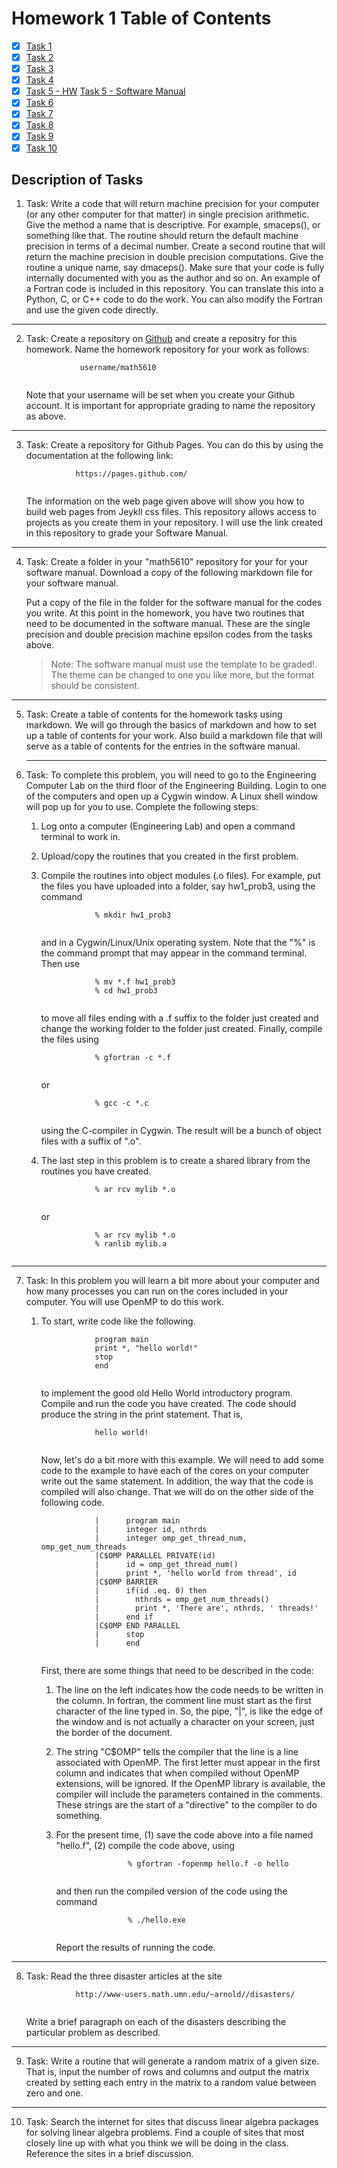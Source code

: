 # Homework 1 Table of Contents

- [x] [Task 1](Software_Manual/SWMToC.md)
- [x] [Task 2](README.md)
- [x] [Task 3](https://bolanderc.github.io/math5610)
- [x] [Task 4](Software_Manual/SWMToC.md)
- [x] [Task 5 - HW](HomeworkToC.md) [Task 5 - Software Manual](Software_Manual/SWMToC.md)
- [x] [Task 6](mylib) 
- [x] [Task 7](./HW1Task7Report.md)
- [x] [Task 8](./HW1Task8Report.md)
- [x] [Task 9](./rand_mat.f90)
- [x] [Task 10](./HW1Task10Report.md)

## Description of Tasks

1. Task: Write a code that will return machine precision for your computer (or any other computer for that matter) in single precision arithmetic. Give the method a name that is descriptive. For example, smaceps(), or something like that. The routine should return the default machine precision in terms of a decimal number. Create a second routine that will return the machine precision in double precision computations. Give the routine a unique name, say dmaceps(). Make sure that your code is fully internally documented with you as the author and so on. An example of a Fortran code is included in this repository. You can translate this into a Python, C, or C++ code to do the work. You can also modify the Fortran and use the given code directly.

------

2. Task: Create a repository on [Github](https://www.github.com) and create a repositry for this homework. Name the homework repository for your work as follows:

   ```
               username/math5610
            
   ```

   Note that your username will be set when you create your Github account. It is important for appropriate grading to name the repository as above.

------

3. Task: Create a repository for Github Pages. You can do this by using the documentation at the following link:

   ```
              https://pages.github.com/
            
   ```

   The information on the web page given above will show you how to build web pages from Jeykll css files. This repository allows access to projects as you create them in your repository. I will use the link created in this repository to grade your Software Manual.

------

4. Task: Create a folder in your "math5610" repository for your for your software manual. Download a copy of the following markdown file for your software manual.

   Put a copy of the file in the folder for the software manual for the codes you write. At this point in the homework, you have two routines that need to be documented in the software manual. These are the single precision and double precision machine epsilon codes from the tasks above.

   > Note: The software manual must use the template to be graded!. The theme can be changed to one you like more, but the format should be consistent.

------

5. Task: Create a table of contents for the homework tasks using markdown. We will go through the basics of markdown and how to set up a table of contents for your work. Also build a markdown file that will serve as a table of contents for the entries in the software manual.

   ------

6. Task: To complete this problem, you will need to go to the Engineering Computer Lab on the third floor of the Engineering Building. Login to one of the computers and open up a Cygwin window. A Linux shell window will pop up for you to use. Complete the following steps:

    1. Log onto a computer (Engineering Lab) and open a command terminal to work in.

    2. Upload/copy the routines that you created in the first problem.

    3. Compile the routines into object modules (.o files). For example, put the files you have uploaded into a folder, say hw1_prob3, using the command

       ```
                   % mkdir hw1_prob3
                 
       ```

       and in a Cygwin/Linux/Unix operating system. Note that the "%" is the command prompt that may appear in the command terminal. Then use

       ```
                   % mv *.f hw1_prob3
                   % cd hw1_prob3
                 
       ```

       to move all files ending with a .f suffix to the folder just created and change the working folder to the folder just created. Finally, compile the files using

       ```
                   % gfortran -c *.f
                 
       ```

       or

       ```
                   % gcc -c *.c
                 
       ```

       using the C-compiler in Cygwin. The result will be a bunch of object files with a suffix of ".o".

    4. The last step in this problem is to create a shared library from the routines you have created.

       ```
                   % ar rcv mylib *.o
                 
       ```

       or

       ```
                   % ar rcv mylib *.o
                   % ranlib mylib.a
                 
       ```

------

7. Task: In this problem you will learn a bit more about your computer and how many processes you can run on the cores included in your computer. You will use OpenMP to do this work.

    1. To start, write code like the following.

       ```
                   program main
                   print *, "hello world!"
                   stop
                   end
                 
       ```

       to implement the good old Hello World introductory program. Compile and run the code you have created. The code should produce the string in the print statement. That is,

       ```
                   hello world!
                 
       ```

       Now, let's do a bit more with this example. We will need to add some code to the example to have each of the cores on your computer write out the same statement. In addition, the way that the code is compiled will also change. That we will do on the other side of the following code.

       ```
                   |      program main
                   |      integer id, nthrds
                   |      integer omp_get_thread_num, omp_get_num_threads
                   |C$OMP PARALLEL PRIVATE(id)
                   |      id = omp_get_thread_num()
                   |      print *, 'hello world from thread', id
                   |C$OMP BARRIER
                   |      if(id .eq. 0) then
                   |        nthrds = omp_get_num_threads()
                   |        print *, 'There are', nthrds, ' threads!'
                   |      end if
                   |C$OMP END PARALLEL
                   |      stop
                   |      end
                 
       ```

       First, there are some things that need to be described in the code:

       1. The line on the left indicates how the code needs to be written in the column. In fortran, the comment line must start as the first character of the line typed in. So, the pipe, "|", is like the edge of the window and is not actually a character on your screen, just the border of the document.

       2. The string "C$OMP" tells the compiler that the line is a line associated with OpenMP. The first letter must appear in the first column and indicates that when compiled without OpenMP extensions, will be ignored. If the OpenMP library is available, the compiler will include the parameters contained in the comments. These strings are the start of a "directive" to the compiler to do something.

       3. For the present time, (1) save the code above into a file named "hello.f", (2) compile the code above, using

          ```
                          % gfortran -fopenmp hello.f -o hello
                        
          ```

          and then run the compiled version of the code using the command

          ```
                          % ./hello.exe
                        
          ```

          Report the results of running the code.

------

8. Task: Read the three disaster articles at the site

    ```
               http://www-users.math.umn.edu/~arnold//disasters/
             
    ```

    Write a brief paragraph on each of the disasters describing the particular problem as described.

------

9. Task: Write a routine that will generate a random matrix of a given size. That is, input the number of rows and columns and output the matrix created by setting each entry in the matrix to a random value between zero and one.

------

10. Task: Search the internet for sites that discuss linear algebra packages for solving linear algebra problems. Find a couple of sites that most closely line up with what you think we will be doing in the class. Reference the sites in a brief discussion.